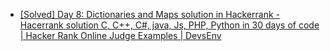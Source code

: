 - [[Solved] Day 8: Dictionaries and Maps solution in Hackerrank - Hacerrank solution C, C++, C#, java, Js, PHP, Python in 30 days of code | Hacker Rank Online Judge Examples | DevsEnv](https://devsenv.com/example/%5Bsolved%5D-day-8:-dictionaries-and-maps-solution-in-hackerrank-hacerrank-solution-c,-c++,-c-,-java,-js,-php,-python-in-30-days-of-code)